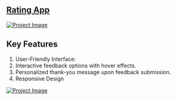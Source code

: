 ## [Rating App](https://codesperk.github.io/random-joke-generator/)

[![Project Image](https://i.ibb.co/R7hVw0r/opinion1.png)](https://codesperk.github.io/random-joke-generator/)

## Key Features

1. User-Friendly Interface:
3. Interactive feedback options with hover effects.
4. Personalized thank-you message upon feedback submission.
5. Responsive Design



   

[![Project Image](https://i.ibb.co/WFDKvxf/opinion2.png)](https://codesperk.github.io/random-joke-generator/)


